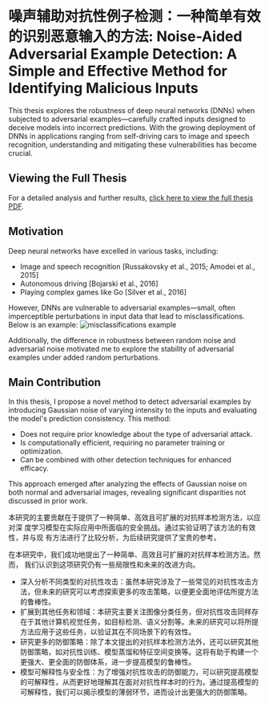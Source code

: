 # 噪声辅助对抗性例子检测：一种简单有效的识别恶意输入的方法: Noise-Aided Adversarial Example Detection: A Simple and Effective Method for Identifying Malicious Inputs

This thesis explores the robustness of deep neural networks (DNNs) when subjected to adversarial examples—carefully crafted inputs designed to deceive models into incorrect predictions. With the growing deployment of DNNs in applications ranging from self-driving cars to image and speech recognition, understanding and mitigating these vulnerabilities has become crucial.

## Viewing the Full Thesis

For a detailed analysis and further results, [click here to view the full thesis PDF](main.pdf).


## Motivation

Deep neural networks have excelled in various tasks, including:
- Image and speech recognition [Russakovsky et al., 2015; Amodei et al., 2015]
- Autonomous driving [Bojarski et al., 2016]
- Playing complex games like Go [Silver et al., 2016]

However, DNNs are vulnerable to adversarial examples—small, often imperceptible perturbations in input data that lead to misclassifications. Below is an example:
![misclassifications example](https://github.com/user-attachments/assets/b2e62cec-6b73-4686-ab8c-773cd428fc8f)

Additionally, the difference in robustness between random noise and adversarial noise motivated me to explore the stability of adversarial examples under added random perturbations.

## Main Contribution

In this thesis, I propose a novel method to detect adversarial examples by introducing Gaussian noise of varying intensity to the inputs and evaluating the model's prediction consistency. This method:
- Does not require prior knowledge about the type of adversarial attack.
- Is computationally efficient, requiring no parameter training or optimization.
- Can be combined with other detection techniques for enhanced efficacy.

This approach emerged after analyzing the effects of Gaussian noise on both normal and adversarial images, revealing significant disparities not discussed in prior work.

本研究的主要贡献在于提供了一种简单、高效且可扩展的对抗样本检测方法，以应对深
度学习模型在实际应用中所面临的安全挑战。通过实验证明了该方法的有效性，并与现
有方法进行了比较分析，为后续研究提供了宝贵的参考。

在本研究中，我们成功地提出了一种简单、高效且可扩展的对抗样本检测方法。然而，
我们认识到这项研究仍有一些局限性和未来的改进方向。

- 深入分析不同类型的对抗性攻击：虽然本研究涉及了一些常见的对抗性攻击方法，但未来的研究可以考虑探索更多的攻击策略，以便更全面地评估所提方法的鲁棒性。
- 扩展到其他任务和领域：本研究主要关注图像分类任务，但对抗性攻击同样存在于其他计算机视觉任务，如目标检测、语义分割等。未来的研究可以将所提方法应用于这些任务，以验证其在不同场景下的有效性。
- 研究更多的防御策略：除了本文提出的对抗样本检测方法外，还可以研究其他防御策略，如对抗性训练、模型蒸馏和特征空间变换等。这将有助于构建一个更强大、更全面的防御体系，进一步提高模型的鲁棒性。
- 模型可解释性与安全性：为了增强对抗性攻击的防御能力，可以研究提高模型的可解释性，从而更好地理解其在面对对抗性样本时的行为。通过提高模型的可解释性，我们可以揭示模型的薄弱环节，进而设计出更强大的防御策略。
